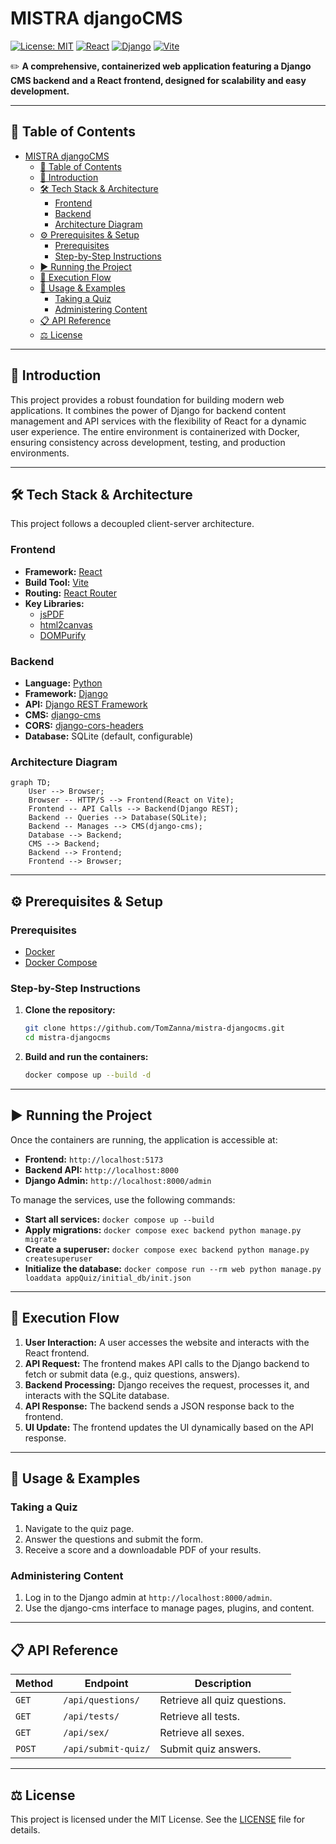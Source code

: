 #  MISTRA djangoCMS

[![License: MIT](https://img.shields.io/badge/License-MIT-yellow.svg)](https://opensource.org/licenses/MIT)
[![React](https://img.shields.io/badge/React-19.1.0-blue.svg)](https://reactjs.org/)
[![Django](https://img.shields.io/badge/Django-5.2.3-green.svg)](https://www.djangoproject.com/)
[![Vite](https://img.shields.io/badge/Vite-6.3.5-blue.svg)](https://vitejs.dev/)

✏️ **A comprehensive, containerized web application featuring a Django CMS backend and a React frontend, designed for scalability and easy development.**

---

## 📜 Table of Contents

- [MISTRA djangoCMS](#mistra-djangocms)
  - [📜 Table of Contents](#-table-of-contents)
  - [📖 Introduction](#-introduction)
  - [🛠️ Tech Stack \& Architecture](#️-tech-stack--architecture)
    - [Frontend](#frontend)
    - [Backend](#backend)
    - [Architecture Diagram](#architecture-diagram)
  - [⚙️ Prerequisites \& Setup](#️-prerequisites--setup)
    - [Prerequisites](#prerequisites)
    - [Step-by-Step Instructions](#step-by-step-instructions)
  - [▶️ Running the Project](#️-running-the-project)
  - [🔄 Execution Flow](#-execution-flow)
  - [🚀 Usage \& Examples](#-usage--examples)
    - [Taking a Quiz](#taking-a-quiz)
    - [Administering Content](#administering-content)
  - [📋 API Reference](#-api-reference)
  - [⚖️ License](#️-license)

---

## 📖 Introduction

This project provides a robust foundation for building modern web applications. It combines the power of Django for backend content management and API services with the flexibility of React for a dynamic user experience. The entire environment is containerized with Docker, ensuring consistency across development, testing, and production environments.

---

## 🛠️ Tech Stack & Architecture

This project follows a decoupled client-server architecture.

### Frontend

*   **Framework:** [React](https://reactjs.org/)
*   **Build Tool:** [Vite](https://vitejs.dev/)
*   **Routing:** [React Router](https://reactrouter.com/)
*   **Key Libraries:**
    *   [jsPDF](https://github.com/parallax/jsPDF)
    *   [html2canvas](https://html2canvas.hertzen.com/)
    *   [DOMPurify](https://github.com/cure53/DOMPurify)

### Backend

*   **Language:** [Python](https://www.python.org/)
*   **Framework:** [Django](https://www.djangoproject.com/)
*   **API:** [Django REST Framework](https://www.django-rest-framework.org/)
*   **CMS:** [django-cms](https://www.django-cms.org/)
*   **CORS:** [django-cors-headers](https://github.com/adamchainz/django-cors-headers)
*   **Database:** SQLite (default, configurable)

### Architecture Diagram

```mermaid
graph TD;
    User --> Browser;
    Browser -- HTTP/S --> Frontend(React on Vite);
    Frontend -- API Calls --> Backend(Django REST);
    Backend -- Queries --> Database(SQLite);
    Backend -- Manages --> CMS(django-cms);
    Database --> Backend;
    CMS --> Backend;
    Backend --> Frontend;
    Frontend --> Browser;
```

---

## ⚙️ Prerequisites & Setup

### Prerequisites

*   [Docker](https://www.docker.com/get-started)
*   [Docker Compose](https://docs.docker.com/compose/install/)

### Step-by-Step Instructions

1.  **Clone the repository:**
    ```bash
    git clone https://github.com/TomZanna/mistra-djangocms.git
    cd mistra-djangocms
    ```

2.  **Build and run the containers:**
    ```bash
    docker compose up --build -d
    ```

---

## ▶️ Running the Project

Once the containers are running, the application is accessible at:

*   **Frontend:** `http://localhost:5173`
*   **Backend API:** `http://localhost:8000`
*   **Django Admin:** `http://localhost:8000/admin`

To manage the services, use the following commands:

*   **Start all services:** `docker compose up --build`
*   **Apply migrations:** `docker compose exec backend python manage.py migrate`
*   **Create a superuser:** `docker compose exec backend python manage.py createsuperuser`
*   **Initialize the database:** `docker compose run --rm web python manage.py loaddata appQuiz/initial_db/init.json`

---

## 🔄 Execution Flow

1.  **User Interaction:** A user accesses the website and interacts with the React frontend.
2.  **API Request:** The frontend makes API calls to the Django backend to fetch or submit data (e.g., quiz questions, answers).
3.  **Backend Processing:** Django receives the request, processes it, and interacts with the SQLite database.
4.  **API Response:** The backend sends a JSON response back to the frontend.
5.  **UI Update:** The frontend updates the UI dynamically based on the API response.

---

## 🚀 Usage & Examples

### Taking a Quiz

1.  Navigate to the quiz page.
2.  Answer the questions and submit the form.
3.  Receive a score and a downloadable PDF of your results.

### Administering Content

1.  Log in to the Django admin at `http://localhost:8000/admin`.
2.  Use the django-cms interface to manage pages, plugins, and content.

---

## 📋 API Reference

| Method | Endpoint            | Description                  |
| ------ | ------------------- | ---------------------------- |
| `GET`  | `/api/questions/`   | Retrieve all quiz questions. |
| `GET`  | `/api/tests/`       | Retrieve all tests.          |
| `GET`  | `/api/sex/`         | Retrieve all sexes.          |
| `POST` | `/api/submit-quiz/` | Submit quiz answers.         |

---

## ⚖️ License

This project is licensed under the MIT License. See the [LICENSE](LICENSE) file for details.

